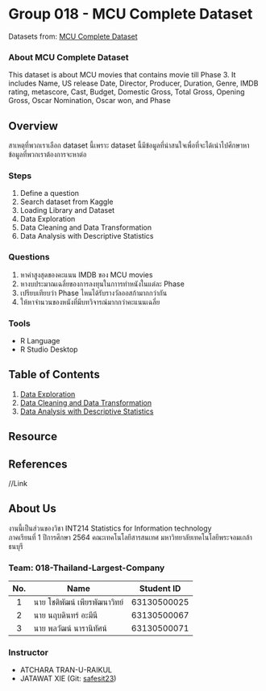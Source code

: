 # Group 018 - MCU Complete Dataset
Datasets from: [MCU Complete Dataset](https://www.kaggle.com/rachit239/mcu-complete-dataset)

### About MCU Complete Dataset
This dataset is about MCU movies that contains movie till Phase 3. It includes Name, US release Date, Director, Producer, Duration, Genre, IMDB rating, metascore, Cast, Budget, Domestic Gross, Total Gross, Opening Gross, Oscar Nomination, Oscar won, and Phase
## Overview
สาเหตุที่พวกเราเลือก dataset นี้เพราะ dataset นี้มีข้อมูลที่น่าสนใจเพื่อที่จะได้เนำไปศึกษาหาข้อมูลที่พวกเราต้องการจะหาต่อ
### Steps

1. Define a question
2. Search dataset from Kaggle
3. Loading Library and Dataset
4. Data Exploration
5. Data Cleaning and Data Transformation
6. Data Analysis with Descriptive Statistics

### Questions
1. หาค่าสูงสุดของคะแนน IMDB ของ MCU movies 
2. หางบประมาณเฉลี่ยของการลงทุนในกาารทำหนังในแต่ละ Phase
3. เปรียบเทียบว่า Phase ไหนได้รับรางวัลออสก้ามากกว่ากัน
4. ให้หาจำนวนของหนังที่มีบทวิจารณ์มากกว่าคะแนนเฉลี่ย
### Tools

- R Language
- R Studio Desktop

## Table of Contents

1. [Data Exploration](./01_DataExploration.md)
2. [Data Cleaning and Data Transformation](./02_DataCleaning.md)
3. [Data Analysis with Descriptive Statistics](./03_DataAnalysis.md)

## Resource

## References
//Link
## About Us
งานนี้เป็นส่วนของวิชา INT214 Statistics for Information technology <br/> ภาคเรียนที่ 1 ปีการศึกษา 2564 คณะเทคโนโลยีสารสนเทศ มหาวิทยาลัยเทคโนโลยีพระจอมเกล้าธนบุรี
### Team: 018-Thailand-Largest-Company
| No. | Name              | Student ID   |
|:---:|-------------------|--------------|
|  1  | นาย โชติพัฒน์ เพียรพัฒนาวิทย์    | 63130500025  |
|  2  | นาย นฤบดินทร์ อะมีนี   | 63130500067  |
|  3  | นาย พลวัฒน์ นารานิทัศน์   | 63130500071 |

### Instructor
- ATCHARA TRAN-U-RAIKUL
- JATAWAT XIE (Git: [safesit23](https://github.com/safesit23))



